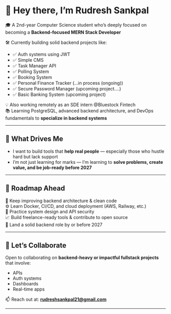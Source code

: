# 👋 Hey there, I’m Rudresh Sankpal

🎓 A 2nd-year Computer Science student who’s deeply focused on becoming a **Backend-focused MERN Stack Developer**

🛠️ Currently building solid backend projects like:
- ✅ Auth systems using JWT
- ✅ Simple CMS
- ✅ Task Manager API
- ✅ Polling System 
- ✅ Booking System 
- ✅ Personal Finance Tracker (...in process (ongoing))
- ✅ Secure Password Manager (upcoming project....)
- ✅ Basic Banking System (upcoming project)

💡 Also working remotely as an SDE intern @Bluestock Fintech  
📚 Learning PostgreSQL, advanced backend architecture, and DevOps fundamentals to **specialize in backend systems**

---

## 🚀 What Drives Me
- I want to build tools that **help real people** — especially those who hustle hard but lack support
- I’m not just learning for marks — I’m learning to **solve problems, create value, and be job-ready before 2027**

---

## 🎯 Roadmap Ahead
🔄 Keep improving backend architecture & clean code  
⚙️ Learn Docker, CI/CD, and cloud deployment (AWS, Railway, etc.)  
💬 Practice system design and API security  
📈 Build freelance-ready tools & contribute to open source  
💼 Land a solid backend role by or before 2027  

---

## 🤝 Let’s Collaborate
Open to collaborating on **backend-heavy or impactful fullstack projects** that involve:
- APIs
- Auth systems
- Dashboards
- Real-time apps

📫 Reach out at: **rudreshsankpal21@gmail.com**

---


